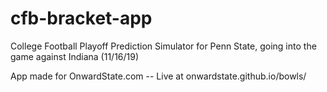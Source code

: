 # cfb-bracket-app
College Football Playoff Prediction Simulator for Penn State, going into the game against Indiana (11/16/19)

App made for OnwardState.com -- Live at onwardstate.github.io/bowls/
